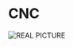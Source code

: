 # CNC
![REAL PICTURE](https://github.com/user-attachments/assets/a475cd3e-1d01-4782-86ae-e71d02dbef2f)
